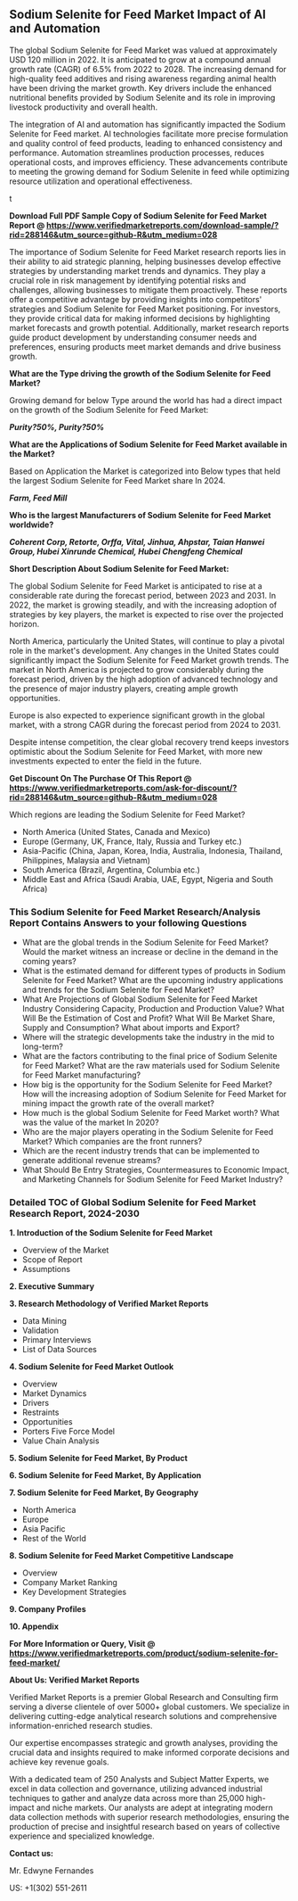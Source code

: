 <h2>Sodium Selenite for Feed Market Impact of AI and Automation</h2><p>The global Sodium Selenite for Feed Market was valued at approximately USD 120 million in 2022. It is anticipated to grow at a compound annual growth rate (CAGR) of 6.5% from 2022 to 2028. The increasing demand for high-quality feed additives and rising awareness regarding animal health have been driving the market growth. Key drivers include the enhanced nutritional benefits provided by Sodium Selenite and its role in improving livestock productivity and overall health.</p><p>The integration of AI and automation has significantly impacted the Sodium Selenite for Feed market. AI technologies facilitate more precise formulation and quality control of feed products, leading to enhanced consistency and performance. Automation streamlines production processes, reduces operational costs, and improves efficiency. These advancements contribute to meeting the growing demand for Sodium Selenite in feed while optimizing resource utilization and operational effectiveness.</p>t</p><p id="" class=""><strong>Download Full PDF Sample Copy of Sodium Selenite for Feed Market Report @ <a href="https://www.verifiedmarketreports.com/download-sample/?rid=288146&utm_source=github-R&utm_medium=028" target="_blank">https://www.verifiedmarketreports.com/download-sample/?rid=288146&utm_source=github-R&utm_medium=028</a></strong></p><p>The importance of&nbsp;Sodium Selenite for Feed Market research reports lies in their ability to aid strategic planning, helping businesses develop effective strategies by understanding market trends and dynamics. They play a crucial role in risk management by identifying potential risks and challenges, allowing businesses to mitigate them proactively. These reports offer a competitive advantage by providing insights into competitors' strategies and Sodium Selenite for Feed Market positioning. For investors, they provide critical data for making informed decisions by highlighting market forecasts and growth potential. Additionally, market research reports guide product development by understanding consumer needs and preferences, ensuring products meet market demands and drive business growth.</p><p><strong>What are the&nbsp;Type driving the growth of the Sodium Selenite for Feed Market?</strong></p><p id="" class="">Growing demand for below Type around the world has had a direct impact on the growth of the Sodium Selenite for Feed Market:</p><em><strong>Purity?50%, Purity?50%</strong></em></p><strong>What are the&nbsp;Applications&nbsp;of Sodium Selenite for Feed Market available in the Market?</strong></p><p id="" class="">Based on Application the Market is categorized into Below types that held the largest Sodium Selenite for Feed Market share In 2024.</p><em><strong>Farm, Feed Mill</strong></em></p><strong>Who is the largest Manufacturers of Sodium Selenite for Feed Market worldwide?</strong></p><p><em><strong>Coherent Corp, Retorte, Orffa, Vital, Jinhua, Ahpstar, Taian Hanwei Group, Hubei Xinrunde Chemical, Hubei Chengfeng Chemical</strong></em></p><p id="" class=""><strong>Short Description About Sodium Selenite for Feed Market:</strong></p><p>The global Sodium Selenite for Feed Market is anticipated to rise at a considerable rate during the forecast period, between 2023 and 2031. In 2022, the market is growing steadily, and with the increasing adoption of strategies by key players, the market is expected to rise over the projected horizon.</p><p>North America, particularly the United States, will continue to play a pivotal role in the market's development. Any changes in the United States could significantly impact the Sodium Selenite for Feed Market growth trends. The market in North America is projected to grow considerably during the forecast period, driven by the high adoption of advanced technology and the presence of major industry players, creating ample growth opportunities.</p><p>Europe is also expected to experience significant growth in the global market, with a strong CAGR during the forecast period from 2024 to 2031.</p><p>Despite intense competition, the clear global recovery trend keeps investors optimistic about the Sodium Selenite for Feed Market, with more new investments expected to enter the field in the future.</p><p id="" class=""><strong>Get Discount On The Purchase Of This Report @ <a href="https://www.verifiedmarketreports.com/ask-for-discount/?rid=288146&utm_source=github-R&utm_medium=028" target="_blank">https://www.verifiedmarketreports.com/ask-for-discount/?rid=288146&utm_source=github-R&utm_medium=028</a></strong></p>Which regions are leading the Sodium Selenite for Feed Market?</p><ul><li>North America (United States, Canada and Mexico)</li><li>Europe (Germany, UK, France, Italy, Russia and Turkey etc.)</li><li>Asia-Pacific (China, Japan, Korea, India, Australia, Indonesia, Thailand, Philippines, Malaysia and Vietnam)</li><li>South America (Brazil, Argentina, Columbia etc.)</li><li>Middle East and Africa (Saudi Arabia, UAE, Egypt, Nigeria and South Africa)</li></ul><h3 id="" class="">This Sodium Selenite for Feed Market Research/Analysis Report Contains Answers to your following Questions</h3><ul><li>What are the global trends in the Sodium Selenite for Feed Market? Would the market witness an increase or decline in the demand in the coming years?</li><li>What is the estimated demand for different types of products in Sodium Selenite for Feed Market? What are the upcoming industry applications and trends for the Sodium Selenite for Feed Market?</li><li>What Are Projections of Global Sodium Selenite for Feed Market Industry Considering Capacity, Production and Production Value? What Will Be the Estimation of Cost and Profit? What Will Be Market Share, Supply and Consumption? What about imports and Export?</li><li>Where will the strategic developments take the industry in the mid to long-term?</li><li>What are the factors contributing to the final price of Sodium Selenite for Feed Market? What are the raw materials used for Sodium Selenite for Feed Market manufacturing?</li><li>How big is the opportunity for the Sodium Selenite for Feed Market? How will the increasing adoption of Sodium Selenite for Feed Market for mining impact the growth rate of the overall market?</li><li>How much is the global Sodium Selenite for Feed Market worth? What was the value of the market In 2020?</li><li>Who are the major players operating in the Sodium Selenite for Feed Market? Which companies are the front runners?</li><li>Which are the recent industry trends that can be implemented to generate additional revenue streams?</li><li>What Should Be Entry Strategies, Countermeasures to Economic Impact, and Marketing Channels for Sodium Selenite for Feed Market Industry?</li></ul><h3 id="" class="">Detailed TOC of Global Sodium Selenite for Feed Market Research Report, 2024-2030</h3><p id="" class=""><strong>1. Introduction of the Sodium Selenite for Feed Market</strong></p><ul><li>Overview of the Market</li><li>Scope of Report</li><li>Assumptions</li></ul><p id="" class=""><strong>2. Executive Summary</strong></p><p id="" class=""><strong>3. Research Methodology of Verified Market Reports</strong></p><ul><li>Data Mining</li><li>Validation</li><li>Primary Interviews</li><li>List of Data Sources</li></ul><p id="" class=""><strong>4. Sodium Selenite for Feed Market Outlook</strong></p><ul><li>Overview</li><li>Market Dynamics</li><li>Drivers</li><li>Restraints</li><li>Opportunities</li><li>Porters Five Force Model</li><li>Value Chain Analysis</li></ul><p id="" class=""><strong>5. Sodium Selenite for Feed Market, By Product</strong></p><p id="" class=""><strong>6. Sodium Selenite for Feed Market, By Application</strong></p><p id="" class=""><strong>7. Sodium Selenite for Feed Market, By Geography</strong></p><ul><li>North America</li><li>Europe</li><li>Asia Pacific</li><li>Rest of the World</li></ul><p id="" class=""><strong>8. Sodium Selenite for Feed Market Competitive Landscape</strong></p><ul><li>Overview</li><li>Company Market Ranking</li><li>Key Development Strategies</li></ul><p id="" class=""><strong>9. Company Profiles</strong></p><p id="" class=""><strong>10. Appendix</strong></p><p id="" class=""><strong>For More Information or Query, Visit @ <a href="https://www.verifiedmarketreports.com/product/sodium-selenite-for-feed-market/" target="_blank">https://www.verifiedmarketreports.com/product/sodium-selenite-for-feed-market/</a></strong></p><p id="" class=""><strong>About Us: Verified Market Reports</strong></p><p id="" class="">Verified Market Reports is a premier Global Research and Consulting firm serving a diverse clientele of over 5000+ global customers. We specialize in delivering cutting-edge analytical research solutions and comprehensive information-enriched research studies.</p><p id="" class="">Our expertise encompasses strategic and growth analyses, providing the crucial data and insights required to make informed corporate decisions and achieve key revenue goals.</p><p id="" class="">With a dedicated team of 250 Analysts and Subject Matter Experts, we excel in data collection and governance, utilizing advanced industrial techniques to gather and analyze data across more than 25,000 high-impact and niche markets. Our analysts are adept at integrating modern data collection methods with superior research methodologies, ensuring the production of precise and insightful research based on years of collective experience and specialized knowledge.</p><p id="" class=""><strong>Contact us:</strong></p><p id="" class="">Mr. Edwyne Fernandes</p><p id="" class="">US: +1(302) 551-2611</p>